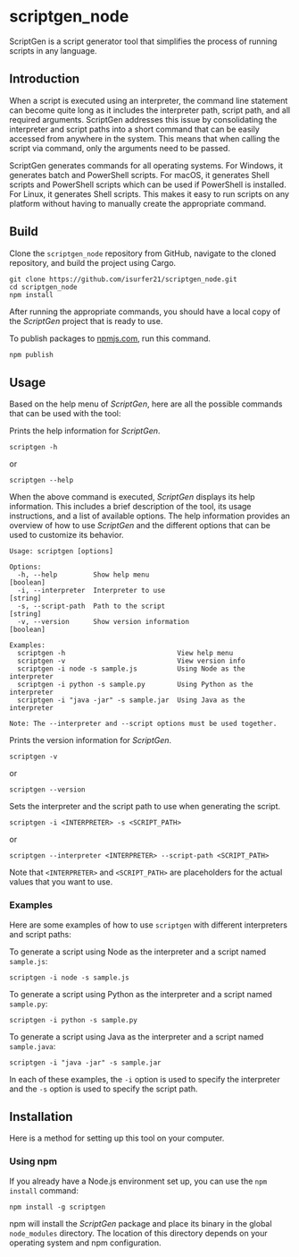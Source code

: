 # scriptgen_node
ScriptGen is a script generator tool that simplifies the process of running scripts in any language. 

## Introduction

When a script is executed using an interpreter, the command line statement can become quite long as it includes the interpreter path, script path, and all required arguments. ScriptGen addresses this issue by consolidating the interpreter and script paths into a short command that can be easily accessed from anywhere in the system. This means that when calling the script via command, only the arguments need to be passed.

ScriptGen generates commands for all operating systems. For Windows, it generates batch and PowerShell scripts. For macOS, it generates Shell scripts and PowerShell scripts which can be used if PowerShell is installed. For Linux, it generates Shell scripts. This makes it easy to run scripts on any platform without having to manually create the appropriate command.

## Build

Clone the `scriptgen_node` repository from GitHub, navigate to the cloned repository, and build the project using Cargo.

```
git clone https://github.com/isurfer21/scriptgen_node.git
cd scriptgen_node
npm install
```

After running the appropriate commands, you should have a local copy of the _ScriptGen_ project that is ready to use.

To publish packages to [npmjs.com](https://www.npmjs.com/), run this command.

```sh
npm publish
```

## Usage

Based on the help menu of _ScriptGen_, here are all the possible commands that can be used with the tool:

Prints the help information for _ScriptGen_.
```
scriptgen -h
``` 
or 
```
scriptgen --help
```

When the above command is executed, _ScriptGen_ displays its help information. This includes a brief description of the tool, its usage instructions, and a list of available options. The help information provides an overview of how to use _ScriptGen_ and the different options that can be used to customize its behavior.

```
Usage: scriptgen [options]

Options:
  -h, --help         Show help menu                                    [boolean]
  -i, --interpreter  Interpreter to use                                 [string]
  -s, --script-path  Path to the script                                 [string]
  -v, --version      Show version information                          [boolean]

Examples:
  scriptgen -h                            View help menu
  scriptgen -v                            View version info
  scriptgen -i node -s sample.js          Using Node as the interpreter
  scriptgen -i python -s sample.py        Using Python as the interpreter
  scriptgen -i "java -jar" -s sample.jar  Using Java as the interpreter

Note: The --interpreter and --script options must be used together.
```

Prints the version information for _ScriptGen_.
```
scriptgen -v
``` 
or 
```
scriptgen --version
```

Sets the interpreter and the script path to use when generating the script.
```
scriptgen -i <INTERPRETER> -s <SCRIPT_PATH>
``` 
or 
```
scriptgen --interpreter <INTERPRETER> --script-path <SCRIPT_PATH>
```

Note that `<INTERPRETER>` and `<SCRIPT_PATH>` are placeholders for the actual values that you want to use. 

### Examples

Here are some examples of how to use `scriptgen` with different interpreters and script paths:

To generate a script using Node as the interpreter and a script named `sample.js`:
```
scriptgen -i node -s sample.js
```

To generate a script using Python as the interpreter and a script named `sample.py`:
```
scriptgen -i python -s sample.py
```

To generate a script using Java as the interpreter and a script named `sample.java`:
```
scriptgen -i "java -jar" -s sample.jar
```

In each of these examples, the `-i` option is used to specify the interpreter and the `-s` option is used to specify the script path.

## Installation

Here is a method for setting up this tool on your computer.

### Using npm

If you already have a Node.js environment set up, you can use the `npm install` command:
```
npm install -g scriptgen
```
npm will install the _ScriptGen_ package and place its binary in the global `node_modules` directory. The location of this directory depends on your operating system and npm configuration.
